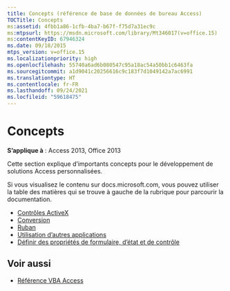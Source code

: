 ```yaml
---
title: Concepts (référence de base de données de bureau Access)
TOCTitle: Concepts
ms:assetid: 4fbb1a86-1cfb-4ba7-b67f-f75d7a31ec9c
ms:mtpsurl: https://msdn.microsoft.com/library/Mt346017(v=office.15)
ms:contentKeyID: 67946324
ms.date: 09/18/2015
mtps_version: v=office.15
ms.localizationpriority: high
ms.openlocfilehash: 55740a6ad6b080547c95a18ac54a50bb1c6463fa
ms.sourcegitcommit: a1d9041c20256616c9c183f7d1049142a7ac6991
ms.translationtype: HT
ms.contentlocale: fr-FR
ms.lasthandoff: 09/24/2021
ms.locfileid: "59618475"
---
```

# <a name="concepts"></a>Concepts

**S’applique à** : Access 2013, Office 2013

Cette section explique d’importants concepts pour le développement de solutions Access personnalisées.

Si vous visualisez le contenu sur docs.microsoft.com, vous pouvez utiliser la table des matières qui se trouve à gauche de la rubrique pour parcourir la documentation.

- [Contrôles ActiveX](activex-controls-access.md)
- [Conversion](conversion.md)
- [Ruban](ribbon.md)
- [Utilisation d’autres applications](working-with-other-applications-access.md)
- [Définir des propriétés de formulaire, d’état et de contrôle](set-form-report-and-control-properties.md)

## <a name="see-also"></a>Voir aussi

- [Référence VBA Access](https://docs.microsoft.com/office/vba/api/overview/access)

